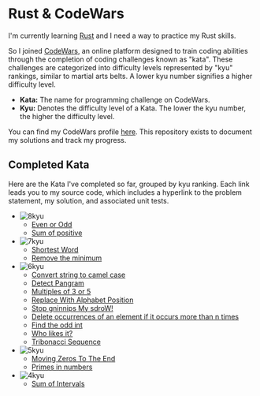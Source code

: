 # Rust & CodeWars

I'm currently learning [Rust](https://www.rust-lang.org/) and I need a way to practice my Rust skills.

So I joined [CodeWars](https://www.codewars.com/), an online platform designed to train coding abilities through the completion of coding challenges known as "kata". These challenges are categorized into difficulty levels represented by "kyu" rankings, similar to martial arts belts. A lower kyu number signifies a higher difficulty level.

- **Kata:** The name for programming challenge on CodeWars.
- **Kyu:** Denotes the difficulty level of a Kata. The lower the kyu number, the higher the difficulty level.

You can find my CodeWars profile [here](https://www.codewars.com/users/bondeluke). This repository exists to document my solutions and track my progress. 

## Completed Kata
Here are the Kata I've completed so far, grouped by kyu ranking. Each link leads you to my source code, which includes a hyperlink to the problem statement, my solution, and associated unit tests.
- ![8kyu](https://github.com/bondeluke/code_wars/assets/7105195/406eceb7-a588-4585-a2c9-5e0d48192115)
  - [Even or Odd](src/even_or_odd.rs)
  - [Sum of positive](src/positive_sum.rs)
- ![7kyu](https://github.com/bondeluke/code_wars/assets/7105195/048c9bee-02d1-4c96-8f06-1623ffbc5a46)
  - [Shortest Word](src/find_short.rs)
  - [Remove the minimum](src/remove_smallest.rs)
- ![6kyu](https://github.com/bondeluke/code_wars/assets/7105195/f58cce12-466f-480b-964c-1d8c6d9893c5)
  - [Convert string to camel case](src/to_camel_case.rs)
  - [Detect Pangram](src/is_pangram.rs)
  - [Multiples of 3 or 5](src/multiples_of_3_or_5.rs)
  - [Replace With Alphabet Position](src/alphabet_position.rs)
  - [Stop gninnips My sdroW!](src/spin_words.rs)
  - [Delete occurrences of an element if it occurs more than n times](src/delete_nth.rs)
  - [Find the odd int](src/find_odd.rs)
  - [Who likes it?](src/likes.rs)
  - [Tribonacci Sequence](src/tribonacci.rs)
- ![5kyu](https://github.com/bondeluke/code_wars/assets/7105195/8caa7e6a-fe05-4571-9222-cfc8bb18468a)
  - [Moving Zeros To The End](src/move_zeros.rs)
  - [Primes in numbers](src/prime_factors.rs)
- ![4kyu](https://github.com/bondeluke/code_wars/assets/7105195/46fa29f1-fa4e-4404-bc1f-c2545558bc10)
  - [Sum of Intervals](src/sum_intervals.rs)

